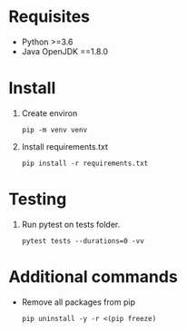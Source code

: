 # Requisites
- Python >=3.6
- Java OpenJDK ==1.8.0

# Install
1. Create environ
    ```
    pip -m venv venv
    ```

2. Install requirements.txt
    ```
    pip install -r requirements.txt 
    ```

# Testing
1. Run pytest on tests folder.
    ```
    pytest tests --durations=0 -vv
    ```

# Additional commands

- Remove all packages from pip
    ```
    pip uninstall -y -r <(pip freeze)
    ```
